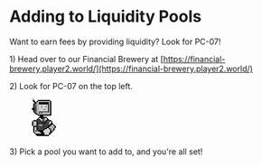 # Adding to Liquidity Pools

Want to earn fees by providing liquidity? Look for PC-07!

1\) Head over to our Financial Brewery at [https://financial-brewery.player2.world/](https://financial-brewery.player2.world/)

2\) Look for PC-07 on the top left.

<figure><img src="../.gitbook/assets/Provider_Idle_FullAnimation.gif" alt=""><figcaption></figcaption></figure>

3\) Pick a pool you want to add to, and you're all set!
